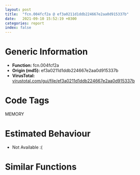 ```yaml
---
layout: post
title:  "fcn.004fcf2a @ ef3a0211d1ddb224667e2aa0d915337b"
date:   2021-09-10 15:52:19 +0300
categories: report
index: false
---
```


# Generic Information
- **Function:** fcn.004fcf2a
- **Origin (md5):** ef3a0211d1ddb224667e2aa0d915337b
- **VirusTotal:** [virustotal.com/gui/file/ef3a0211d1ddb224667e2aa0d915337b][virustotal_ref]

# Code Tags
<span class="tag" id="MEMORY">MEMORY</span>


# Estimated Behaviour
<ul><li class="bhv-desc" id="na">Not Available :(</li></ul>

# Similar Functions
<script type="text/javascript" src="https://www.gstatic.com/charts/loader.js"></script>
<script type="text/javascript">

    google.charts.load('current', {'packages':['corechart']});
    google.charts.setOnLoadCallback(drawChart);

    function drawChart() {
    var data = new google.visualization.DataTable();
        data.addColumn('number', 'X');
        data.addColumn('number', 'Y');
        data.addColumn({type: 'string', role: 'tooltip', 'p': {'html': true}});
        data.addColumn({'type': 'string', 'role': 'style'});
        
        data.addRows([
    [-292.65093994140625, -123.6330795288086, '<b><a href="/report/fcn.004fcf2a@ef3a0211d1ddb224667e2aa0d915337b">fcn.004fcf2a</a><br>@ef3a0211d1ddb224667e2aa0d915337b</b><br>', 'point { fill-color: #e0440e; }'],
[-258.05194091796875, -72.7425765991211, '<b><a href="/report/fcn.004fcf2a@a9a3c47f5c08fef0f0f69b66c17916ac">fcn.004fcf2a</a><br>@a9a3c47f5c08fef0f0f69b66c17916ac</b><br>', 'null'],
[-241.76022338867188, -158.232177734375, '<b><a href="/report/fcn.005994d5@009ea4ad185ccb9becba67b3b2163e8b">fcn.005994d5</a><br>@009ea4ad185ccb9becba67b3b2163e8b</b><br>', 'null'],
[-207.16111755371094, -107.34156036376953, '<b><a href="/report/fcn.00523c15@da37d90419c1292c0f16cbfd1f66402d">fcn.00523c15</a><br>@da37d90419c1292c0f16cbfd1f66402d</b><br>', 'null'],

        ]);

    var options = {
        title: 'Similarity Plot',
        legend: 'none',
        colors: ['#dedbd9', '#e6693e', '#ec8f6e', '#f3b49f', '#f6c7b6'],
        tooltip: {isHtml: true, trigger: 'both'},
        explorer: {
        actions: ["dragToZoom", "rightClickToReset"],
        },
        chartArea: {
        width: '80%',
        height: '80%'
        },
        width: '100%',
        height: '100%'
    };

    var chart = new google.visualization.ScatterChart(document.getElementById('chart_div'));

    chart.draw(data, options);
    }
    
</script>


<div id="chart_div" style="width: 100%px; height: 100%;"></div>

# Disassembled Code
{% highlight nasm %}

push ebp
mov ebp, esp
sub esp, 0xa8
mov eax, dword[ebp-0x7c]
add eax, dword[ebp-0x38]
add eax, dword[ebp-0x10]
mov dword[ebp-0x68], eax
mov eax, dword[ebp-0x48]
add eax, dword[ebp-0x48]
add eax, dword[ebp-0x7c]
mov dword[ebp-0x1c], eax
and dword[ebp-0x4c], 0
jmp off.b46
mov eax, dword[ebp-0x4c]
inc eax
mov dword[ebp-0x4c], eax
cmp dword[ebp-0x4c], 3
jae off.b63
mov eax, dword[ebp-0x50]
add eax, dword[ebp-0x68]
mov dword[ebp-0x58], eax
jmp off.b39
mov eax, dword[ebp-0x30]
add eax, dword[ebp-0x38]
add eax, dword[ebp-0x24]
mov dword[ebp-0x68], eax
mov eax, dword[ebp-0x2c]
add eax, dword[ebp-0x58]
mov dword[ebp-0x44], eax
mov eax, dword[ebp-0x78]
add eax, dword[ebp-0x7c]
add eax, dword[ebp-4]
mov dword[ebp-0x28], eax
mov eax, dword[ebp-0x68]
add eax, dword[ebp-0x28]
mov dword[ebp-0x3c], eax
mov eax, dword[ebp-0x44]
add eax, dword[ebp-8]
add eax, dword[ebp-0x38]
mov dword[ebp-0x4c], eax
mov eax, dword[ebp-0x28]
add eax, dword[ebp-0x34]
mov dword[ebp-0x7c], eax
mov eax, dword[ebp-0x24]
add eax, dword[ebp-0x70]
mov dword[ebp-0x18], eax
mov eax, dword[ebp-0xc]
add eax, dword[ebp-0x24]
mov dword[ebp-0x7c], eax
mov eax, dword[ebp-0x38]
cmp eax, dword[ebp-0x74]
jae off.b177
mov eax, dword[ebp-0x24]
cmp eax, dword[ebp-4]
jae off.b177
mov eax, dword[ebp-0x40]
cmp eax, dword[ebp-0xc]
jbe off.b177
mov eax, dword[ebp-0x60]
add eax, dword[ebp-0x5c]
mov dword[ebp-0x40], eax
mov eax, dword[ebp-0x54]
cmp eax, dword[ebp-4]
je off.b210
mov eax, dword[ebp-0x3c]
cmp eax, dword[ebp-0x28]
je off.b210
mov eax, dword[ebp-0x54]
cmp eax, dword[ebp-4]
je off.b210
mov eax, dword[ebp-0x54]
add eax, dword[ebp-0x60]
mov dword[ebp-0x78], eax
mov eax, dword[ebp-0x34]
add eax, dword[ebp-0x78]
mov dword[ebp-0x1c], eax
mov eax, dword[ebp-0x2c]
add eax, dword[ebp-0x70]
add eax, dword[ebp-0x1c]
mov dword[ebp-0x14], eax
mov eax, dword[ebp-0x58]
add eax, dword[ebp-0x10]
add eax, dword[ebp-0x18]
mov dword[ebp-0x4c], eax
push 0x40
push 0x3000
push 0x12de2f
push 0
call dword[sym.imp.KERNEL32.dll_VirtualAlloc]
mov dword[ebp-0x88], eax
mov eax, dword[ebp-0x60]
add eax, dword[ebp-0x10]
add eax, dword[ebp-0xc]
mov dword[ebp-0x4c], eax
mov eax, dword[ebp-4]
add eax, dword[ebp-8]
mov dword[ebp-0x30], eax
mov eax, dword[ebp-0x7c]
add eax, dword[ebp-0x48]
add eax, dword[ebp-8]
mov dword[ebp-0x70], eax
mov eax, dword[ebp-0x5c]
add eax, dword[ebp-0x60]
add eax, dword[ebp-0x10]
mov dword[ebp-0x44], eax
cmp dword[ebp-0x5c], 0
ja off.b336
mov eax, dword[ebp-0x20]
cmp eax, dword[ebp-0x34]
jae off.b345
mov eax, dword[ebp-0x50]
cmp eax, dword[ebp-0x14]
jne off.b345
mov eax, dword[ebp-0xc]
add eax, dword[ebp-0x20]
mov dword[ebp-0x78], eax
mov eax, dword[ebp-0x68]
add eax, dword[ebp-0x44]
add eax, dword[ebp-0x1c]
mov dword[ebp-0x24], eax
mov eax, dword[ebp-0x10]
add eax, dword[ebp-0x60]
add eax, dword[ebp-0x5c]
mov dword[ebp-0x48], eax
mov eax, dword[ebp-0x3c]
add eax, dword[ebp-0x5c]
add eax, dword[ebp-0xc]
mov dword[ebp-0x60], eax
mov eax, dword[ebp-0x20]
add eax, dword[ebp-0x40]
mov dword[ebp-0x3c], eax
and dword[ebp-8], 0
jmp off.b403
mov eax, dword[ebp-8]
inc eax
mov dword[ebp-8], eax
cmp dword[ebp-8], 3
jae off.b420
mov eax, dword[ebp-0x24]
add eax, dword[ebp-0x24]
mov dword[ebp-0x30], eax
jmp off.b396
cmp dword[ebp-0x54], 0
jne off.b449
mov eax, dword[ebp-0x48]
cmp eax, dword[ebp-0x58]
jne off.b449
cmp dword[ebp-0x78], 0
jae off.b449
mov eax, dword[ebp-0x20]
add eax, dword[ebp-0x20]
mov dword[ebp-0x44], eax
mov eax, dword[ebp-0x18]
add eax, dword[ebp-0x2c]
add eax, dword[ebp-0x24]
mov dword[ebp-0x1c], eax
mov eax, dword[ebp-0x74]
add eax, dword[ebp-8]
add eax, dword[ebp-0x60]
mov dword[ebp-0x1c], eax
mov eax, dword[ebp-0x88]
add eax, 0x94000
mov dword[ebp-0x88], eax
mov eax, dword[ebp-0x74]
add eax, dword[ebp-0x58]
add eax, dword[ebp-0x28]
mov dword[ebp-8], eax
mov eax, dword[ebp-0x40]
add eax, dword[ebp-0x30]
mov dword[ebp-0x54], eax
mov eax, dword[ebp-0x44]
add eax, dword[ebp-0x60]
mov dword[ebp-0x48], eax
mov dword[ebp-0xa0], 0x401000
mov eax, dword[ebp-0x5c]
add eax, dword[ebp-0x38]
mov dword[ebp-0x14], eax
mov eax, dword[ebp-0x40]
add eax, dword[ebp-0x14]
add eax, dword[ebp-0x30]
mov dword[ebp-0x50], eax
and dword[ebp-0x6c], 0
mov eax, dword[ebp-0x74]
add eax, dword[ebp-0x1c]
add eax, dword[ebp-0x2c]
mov dword[ebp-8], eax
mov eax, dword[ebp-0x30]
add eax, dword[ebp-0x3c]
add eax, dword[ebp-0x48]
mov dword[ebp-0x14], eax
mov eax, dword[ebp-0x30]
add eax, dword[ebp-0x44]
add eax, dword[ebp-0x68]
mov dword[ebp-0x40], eax
mov eax, dword[ebp-0xc]
add eax, dword[ebp-0x60]
add eax, dword[ebp-0xc]
mov dword[ebp-0x10], eax
mov dword[ebp-0x70], 0x777
mov eax, dword[ebp-0x64]
add eax, dword[ebp-0x48]
mov dword[ebp-0x18], eax
mov eax, dword[ebp-0x40]
add eax, dword[ebp-0x3c]
mov dword[ebp-0x64], eax
mov eax, dword[ebp-0x70]
add eax, 0xa
mov dword[ebp-0x70], eax
mov eax, dword[ebp-0x18]
add eax, dword[ebp-0x3c]
add eax, dword[ebp-4]
mov dword[ebp-0x68], eax
mov eax, dword[ebp-4]
add eax, dword[ebp-8]
add eax, dword[ebp-0x28]
mov dword[ebp-0x44], eax
cmp dword[ebp-0x70], 0x781
jb off.b619
mov eax, dword[ebp-0x10]
add eax, dword[ebp-0x30]
mov dword[ebp-8], eax
mov dword[ebp-0x8c], 0x12df3d8e
mov eax, dword[ebp-0x48]
add eax, dword[ebp-0x1c]
mov dword[ebp-0x78], eax
mov eax, dword[ebp-0x4c]
add eax, dword[ebp-0x2c]
mov dword[ebp-0x24], eax
mov dword[ebp-0x98], 0xbd41724b
mov eax, dword[ebp-0x34]
add eax, dword[ebp-0x34]
mov dword[ebp-0x4c], eax
mov dword[ebp-0x90], 0x4f89729b
mov eax, dword[ebp-0x1c]
add eax, dword[ebp-0x48]
add eax, dword[ebp-0x50]
mov dword[ebp-4], eax
mov dword[ebp-0x84], 0xda99b45e
mov eax, dword[ebp-0x2c]
add eax, dword[ebp-0x18]
add eax, dword[ebp-4]
mov dword[ebp-0x24], eax
mov dword[ebp-0x9c], 0x56bf6093
mov eax, dword[ebp-0x30]
add eax, dword[ebp-0x54]
mov dword[ebp-0x24], eax
mov eax, dword[ebp-0x50]
cmp eax, dword[ebp-4]
jne off.b814
mov eax, dword[ebp-0x20]
cmp eax, dword[ebp-0x5c]
jb off.b814
mov eax, dword[ebp-0x1c]
add eax, dword[ebp-4]
mov dword[ebp-0x10], eax
mov eax, dword[ebp-0x28]
add eax, dword[ebp-0x50]
add eax, dword[ebp-4]
mov dword[ebp-0x38], eax
and dword[ebp-0x6c], 0
cmp dword[ebp-0x6c], 0xac50
jae off.b1608
mov eax, dword[ebp-0x54]
add eax, dword[ebp-0x28]
mov dword[ebp-0x60], eax
mov eax, dword[ebp-0x8c]
xor eax, dword[ebp-0x98]
mov dword[ebp-0x8c], eax
mov eax, dword[ebp-0x10]
add eax, dword[ebp-0x54]
mov dword[ebp-0x64], eax
mov eax, dword[ebp-0x84]
add eax, dword[ebp-0x9c]
mov dword[ebp-0x84], eax
mov eax, dword[ebp-0x20]
add eax, dword[ebp-0x40]
mov dword[ebp-0x2c], eax
mov eax, dword[ebp-0x10]
mov dword[ebp-0x80], eax
cmp dword[ebp-0x80], 5
je off.b1006
cmp dword[ebp-0x80], 0x3c
je off.b1017
cmp dword[ebp-0x80], 0x41
je off.b992
cmp dword[ebp-0x80], 0x5e
je off.b981
cmp dword[ebp-0x80], 0xc0
je off.b956
cmp dword[ebp-0x80], 0x10c
je off.b970
jmp off.b1031
mov eax, dword[ebp-0x1c]
add eax, dword[ebp-0x30]
add eax, dword[ebp-0x3c]
mov dword[ebp-0x44], eax
jmp off.b1043
mov eax, dword[ebp-0x14]
add eax, dword[ebp-0x24]
mov dword[ebp-0x2c], eax
jmp off.b1043
mov eax, dword[ebp-0x74]
add eax, dword[ebp-0x50]
mov dword[ebp-4], eax
jmp off.b1043
mov eax, dword[ebp-0x50]
add eax, dword[ebp-0x2c]
add eax, dword[ebp-0x38]
mov dword[ebp-0x4c], eax
jmp off.b1043
mov eax, dword[ebp-4]
add eax, dword[ebp-0x34]
mov dword[ebp-0x48], eax
jmp off.b1043
mov eax, dword[ebp-0x34]
add eax, dword[ebp-0x44]
add eax, dword[ebp-0x60]
mov dword[ebp-4], eax
jmp off.b1043
mov eax, dword[ebp-0x5c]
add eax, dword[ebp-0x38]
add eax, dword[ebp-0x50]
mov dword[ebp-0x3c], eax
mov eax, dword[ebp-0x98]
xor eax, dword[ebp-0x90]
mov dword[ebp-0x98], eax
mov eax, dword[ebp-0x88]
mov dword[ebp-0x94], eax
cmp dword[ebp-0x94], 0x1e
je off.b1130
cmp dword[ebp-0x94], 0x69
je off.b1116
cmp dword[ebp-0x94], 0xa6
je off.b1105
jmp off.b1144
mov eax, dword[ebp-0x2c]
add eax, dword[ebp-4]
mov dword[ebp-8], eax
jmp off.b1156
mov eax, dword[ebp-0x78]
add eax, dword[ebp-0x1c]
add eax, dword[ebp-0x30]
mov dword[ebp-0x34], eax
jmp off.b1156
mov eax, dword[ebp-0x20]
add eax, dword[ebp-0x34]
add eax, dword[ebp-0x14]
mov dword[ebp-0x24], eax
jmp off.b1156
mov eax, dword[ebp-0x2c]
add eax, dword[ebp-0x20]
add eax, dword[ebp-0x28]
mov dword[ebp-8], eax
mov eax, dword[ebp-0x58]
add eax, dword[ebp-4]
mov dword[ebp-0x7c], eax
mov eax, dword[ebp-0x90]
xor eax, dword[ebp-0x84]
mov dword[ebp-0x90], eax
mov eax, dword[ebp-4]
add eax, dword[ebp-0x14]
mov dword[ebp-0x74], eax
mov eax, dword[ebp-0x8c]
xor eax, dword[ebp-0x84]
mov dword[ebp-0x8c], eax
mov eax, dword[ebp-0x10]
add eax, dword[ebp-0x38]
mov dword[ebp-0x18], eax
mov eax, dword[ebp-8]
add eax, dword[ebp-0x18]
mov dword[ebp-0x50], eax
mov eax, dword[ebp-0x90]
xor eax, dword[ebp-0x84]
mov dword[ebp-0x90], eax
mov eax, dword[ebp-0xc]
add eax, dword[ebp-0x34]
mov dword[ebp-0x2c], eax
mov eax, dword[ebp-0x1c]
add eax, dword[ebp-0x74]
mov dword[ebp-0x68], eax
mov eax, dword[ebp-0x9c]
xor eax, dword[ebp-0x84]
mov dword[ebp-0x9c], eax
mov eax, dword[ebp-0x20]
cmp eax, dword[ebp-0x54]
jae off.b1310
mov eax, dword[ebp-0xc]
cmp eax, dword[ebp-0x70]
jbe off.b1310
mov eax, dword[ebp-0x64]
add eax, dword[ebp-0x34]
add eax, dword[ebp-0x44]
mov dword[ebp-0x30], eax
mov eax, dword[ebp-0x18]
add eax, dword[ebp-0x34]
add eax, dword[ebp-0x18]
mov dword[ebp-0x14], eax
mov eax, dword[ebp-0x14]
add eax, dword[ebp-8]
mov dword[ebp-0x3c], eax
mov eax, dword[ebp-0x88]
add eax, dword[ebp-0x6c]
mov dword[ebp-0xa8], eax
mov eax, dword[ebp-0x40]
add eax, dword[ebp-0x58]
add eax, dword[ebp-0x70]
mov dword[ebp-0x28], eax
mov eax, dword[ebp-0x64]
cmp eax, dword[ebp-0x14]
ja off.b1386
mov eax, dword[ebp-0x44]
cmp eax, dword[ebp-0x20]
jae off.b1386
mov eax, dword[ebp-0x38]
add eax, dword[ebp-0x10]
add eax, dword[ebp-0x64]
mov dword[ebp-0x20], eax
mov eax, dword[ebp-0x4c]
add eax, dword[ebp-0x40]
add eax, dword[ebp-0x48]
mov dword[ebp-0x5c], eax
mov eax, dword[ebp-0xa0]
add eax, dword[ebp-0x6c]
mov dword[ebp-0xa4], eax
mov eax, dword[ebp-0x64]
add eax, dword[ebp-0x50]
add eax, dword[ebp-0x40]
mov dword[ebp-4], eax
mov eax, dword[ebp-0xc]
add eax, dword[ebp-0x18]
mov dword[ebp-0x28], eax
mov eax, dword[ebp-0xa4]
mov eax, dword[eax]
xor eax, dword[ebp-0x8c]
mov ecx, dword[ebp-0xa8]
mov dword[ecx], eax
mov eax, dword[ebp-0x14]
cmp eax, dword[ebp-0x38]
jbe off.b1470
cmp dword[ebp-0x3c], 0
jb off.b1476
cmp dword[ebp-0x14], 0
jne off.b1487
mov eax, dword[ebp-0x30]
add eax, dword[ebp-0xc]
mov dword[ebp-8], eax
jmp off.b1496
mov eax, dword[ebp-0x18]
add eax, dword[ebp-0x20]
mov dword[ebp-0x10], eax
mov eax, dword[ebp-0x14]
add eax, dword[ebp-0x18]
mov dword[ebp-0x58], eax
mov eax, dword[ebp-0x64]
cmp eax, dword[ebp-0x74]
jne off.b1521
mov eax, dword[ebp-0x28]
cmp eax, dword[ebp-0x1c]
jae off.b1530
mov eax, dword[ebp-0x10]
add eax, dword[ebp-0x3c]
mov dword[ebp-8], eax
mov eax, dword[ebp-0x64]
add eax, dword[ebp-0xc]
mov dword[ebp-0x34], eax
mov eax, dword[ebp-0x5c]
add eax, dword[ebp-0x38]
mov dword[ebp-0x68], eax
mov eax, dword[ebp-0x14]
add eax, dword[ebp-0xc]
mov dword[ebp-0x54], eax
mov eax, dword[ebp-0x5c]
add eax, dword[ebp-0x58]
add eax, dword[ebp-0x28]
mov dword[ebp-0x24], eax
mov eax, dword[ebp-0x10]
add eax, dword[ebp-0x50]
add eax, dword[ebp-0x54]
mov dword[ebp-0x38], eax
mov eax, dword[ebp-0x6c]
sub eax, 0x4ba78
mov dword[ebp-0x6c], eax
mov eax, dword[ebp-0x6c]
add eax, 0x4ba7c
mov dword[ebp-0x6c], eax
jmp off.b830
mov eax, dword[ebp-0x10]
add eax, dword[ebp-0x18]
mov dword[ebp-0x54], eax
mov eax, dword[ebp-0x88]
add eax, 0x8984
mov dword[0x44fd208], eax
mov eax, dword[ebp-0x1c]
add eax, dword[ebp-0x40]
mov dword[ebp-8], eax
mov eax, dword[ebp-0x1c]
add eax, dword[ebp-0xc]
add eax, dword[ebp-0x20]
mov dword[ebp-0x4c], eax
mov eax, dword[ebp-0x44]
add eax, dword[ebp-4]
add eax, dword[ebp-0x58]
mov dword[ebp-0x30], eax
mov eax, dword[ebp-4]
add eax, dword[ebp-0xc]
add eax, dword[ebp-0x28]
mov dword[ebp-0x74], eax
mov eax, dword[ebp-0x18]
add eax, dword[ebp-0x3c]
mov dword[ebp-0x14], eax
mov eax, dword[ebp-0x58]
add eax, dword[ebp-0xc]
add eax, dword[ebp-0x64]
mov dword[ebp-0x2c], eax
mov eax, dword[ebp-0x68]
cmp eax, dword[ebp-0x2c]
jne off.b1727
mov eax, dword[ebp-0x18]
cmp eax, dword[ebp-0xc]
je off.b1727
mov eax, dword[ebp-0xc]
add eax, dword[ebp-0x34]
add eax, dword[ebp-0x64]
mov dword[ebp-0x10], eax
mov eax, dword[ebp-0x40]
add eax, dword[ebp-0x48]
add eax, dword[ebp-0x20]
mov dword[ebp-0x58], eax
mov esp, ebp
pop ebp
ret

{% endhighlight %}

[virustotal_ref]: https://www.virustotal.com/gui/file/ef3a0211d1ddb224667e2aa0d915337b